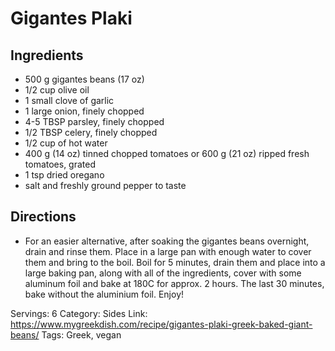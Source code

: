 # Gigantes Plaki
## Ingredients
- 500 g gigantes beans (17 oz)
- 1/2 cup olive oil
- 1 small clove of garlic
- 1 large onion, finely chopped
- 4-5 TBSP parsley, finely chopped
- 1/2 TBSP celery, finely chopped
- 1/2 cup of hot water
- 400 g (14 oz) tinned chopped tomatoes or 600 g (21 oz) ripped fresh tomatoes, grated
- 1 tsp dried oregano
- salt and freshly ground pepper to taste
## Directions
- For an easier alternative, after soaking the gigantes beans overnight, drain and rinse them. Place in a large pan with enough water to cover them and bring to the boil. Boil for 5 minutes, drain them and place into a large baking pan, along with all of the ingredients, cover with some aluminum foil and bake at 180C for approx. 2 hours. The last 30 minutes, bake without the aluminium foil. Enjoy!

Servings: 6
Category: Sides
Link: https://www.mygreekdish.com/recipe/gigantes-plaki-greek-baked-giant-beans/
Tags: Greek, vegan
